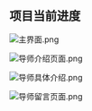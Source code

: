 ## **项目当前进度**
![主界面.png](https://i.loli.net/2019/12/22/Uum2P6ovjkatr3E.png)

![导师介绍页面.png](https://i.loli.net/2019/12/22/69mOD8XcUAu5pyn.png)

![导师具体介绍.png](https://i.loli.net/2019/12/22/g6sQHilY1MILWaS.png)

![导师留言页面.png](https://i.loli.net/2019/12/22/TyUjtbaI6ilCm7h.png)